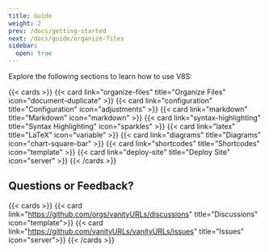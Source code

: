 ```yaml
---
title: Guide
weight: 2
prev: /docs/getting-started
next: /docs/guide/organize-files
sidebar:
  open: true
---
```


Explore the following sections to learn how to use V8S:

<!--more-->

{{< cards >}}
  {{< card link="organize-files" title="Organize Files" icon="document-duplicate" >}}
  {{< card link="configuration" title="Configuration" icon="adjustments" >}}
  {{< card link="markdown" title="Markdown" icon="markdown" >}}
  {{< card link="syntax-highlighting" title="Syntax Highlighting" icon="sparkles" >}}
  {{< card link="latex" title="LaTeX" icon="variable" >}}
  {{< card link="diagrams" title="Diagrams" icon="chart-square-bar" >}}
  {{< card link="shortcodes" title="Shortcodes" icon="template" >}}
  {{< card link="deploy-site" title="Deploy Site" icon="server" >}}
{{< /cards >}}

## Questions or Feedback?


{{< cards >}}
  {{< card link="https://github.com/orgs/vanityURLs/discussions" title="Discussions" icon="template">}}
  {{< card link="https://github.com/vanityURLs/vanityURLs/issues" title="Issues" icon="server">}}
{{< /cards >}}